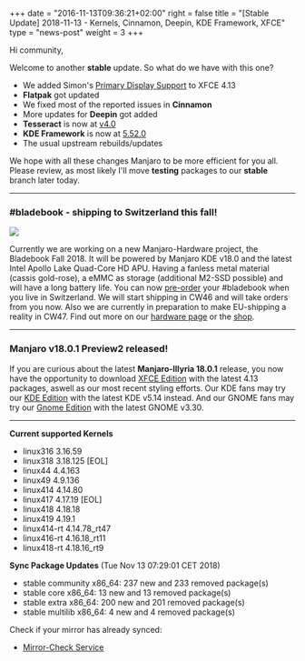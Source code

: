 +++
date = "2016-11-13T09:36:21+02:00"
right = false
title = "[Stable Update] 2018-11-13 - Kernels, Cinnamon, Deepin, KDE Framework, XFCE"
type = "news-post"
weight = 3
+++

Hi community,

Welcome to another **stable** update. So what do we have with this one?

- We added Simon's [Primary Display Support](https://simon.shimmerproject.org/2018/11/12/adventures-in-primary-display-land/) to XFCE 4.13
- **Flatpak** got updated
- We fixed most of the reported issues in **Cinnamon**
- More updates for **Deepin** got added
- **Tesseract** is now at [v4.0](https://github.com/tesseract-ocr/tesseract/releases/tag/4.0.0)
- **KDE Framework** is now at [5.52.0](https://www.kde.org/announcements/kde-frameworks-5.52.0.php)
- The usual upstream rebuilds/updates

We hope with all these changes Manjaro to be more efficient for you all. Please review, as most likely I'll move **testing** packages to our **stable** branch later today.
___

### #bladebook - shipping to Switzerland this fall!
[<img src="https://forum.manjaro.org/uploads/default/original/3X/2/2/226563d8e713e9cd82f49e484a727b832fde1f83.png">](https://www.youtube.com/watch?v=rHL-wXSb7SA)

Currently we are working on a new Manjaro-Hardware project, the Bladebook Fall 2018. It will be powered by Manjaro KDE v18.0 and the latest Intel Apollo Lake Quad-Core HD APU. Having a fanless metal material (cassis gold-rose), a eMMC as storage (additional M2-SSD possible) and will have a long battery life. You can now [pre-order](mailto:preorder-bladebook@manjaro.org) your #bladebook when you live in Switzerland. We will start shipping in CW46 and will take orders from you now. Also we are currently in preparation to make EU-shipping a reality in CW47. Find out more on our [hardware page](https://manjaro.org/hardware-bladebook/) or the [shop](https://shop.vivare.ch/index.php?id_product=22&id_product_attribute=0&rewrite=yepo-notebook&controller=product&id_lang=4).

---

### Manjaro v18.0.1 Preview2 released!

If you are curious about the latest **Manjaro-Illyria 18.0.1** release, you now have the opportunity to download [XFCE Edition](https://osdn.net/projects/manjaro/storage/xfce/18.0.1-pre2) with the latest 4.13 packages, aswell as our most recent styling efforts. Our KDE fans may try our [KDE Edition](https://osdn.net/projects/manjaro/storage/kde/18.0.1-pre2) with the latest KDE v5.14 instead. And our GNOME fans may try our [Gnome Edition](https://osdn.net/projects/manjaro/storage/gnome/18.0.1-pre2) with the latest GNOME v3.30.

---

**Current supported Kernels**

- linux316 3.16.59
- linux318 3.18.125 [EOL]
- linux44 4.4.163
- linux49 4.9.136
- linux414 4.14.80
- linux417 4.17.19 [EOL]
- linux418 4.18.18
- linux419 4.19.1
- linux414-rt 4.14.78_rt47
- linux416-rt 4.16.18_rt11
- linux418-rt 4.18.16_rt9

**Sync Package Updates** (Tue Nov 13 07:29:01 CET 2018)

 - stable community x86_64:  237 new and 233 removed package(s)
 - stable core x86_64:  13 new and 13 removed package(s)
 - stable extra x86_64:  200 new and 201 removed package(s)
 - stable multilib x86_64:  4 new and 4 removed package(s)

Check if your mirror has already synced:
   
- [Mirror-Check Service](http://repo.manjaro.org/)

